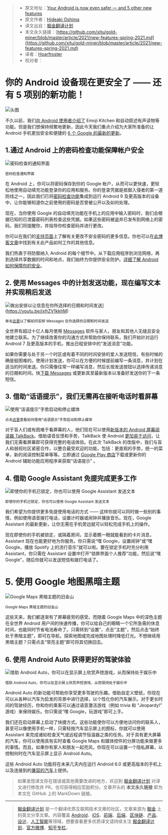 > * 原文地址：[Your Android is now even safer — and 5 other new features](https://blog.google/products/android/new-features-spring-2021/)
> * 原文作者：[Hideaki Oshima](https://blog.google/)
> * 译文出自：[掘金翻译计划](https://github.com/xitu/gold-miner)
> * 本文永久链接：[https://github.com/xitu/gold-miner/blob/master/article/2021/new-features-spring-2021.md](https://github.com/xitu/gold-miner/blob/master/article/2021/new-features-spring-2021.md)
> * 译者：[Hoarfroster](https://github.com/PassionPenguin)
> * 校对者：

# 你的 Android 设备现在更安全了 —— 还有 5 项别的新功能！

![头图](https://storage.googleapis.com/gweb-uniblog-publish-prod/images/Hero_Image_W3RuhIb.max-1000x1000.png)

不久以前，我们[向 Android 使用者介绍了](https://blog.google/products/android/new-features-winter-2020/) Emoji Kitchen 和自动叙述有声读物等功能。但是我们想保持频繁地更新，因此今天我们重点介绍为大家所准备的让 Android 手机更加安全和便捷的 [6 个 Google 的最新的更新](https://android.com/google-features-on-android)。

## 1.通过 Android 上的密码检查功能保障帐户安全

![密码检查的通知界面](https://storage.googleapis.com/gweb-uniblog-publish-prod/original_images/PasswordBreach_Animation.gif)

<small>密码检查通知界面</small>

在 Android 上，你可以将密码保存到你的 Google 帐户，从而可以更快速，更轻松地使用自动填充功能登录你的应用和服务。你的登录凭据是抵御入侵者的第一道防线之一，因此我们已将[密码检查功能](https://blog.google/technology/safety-security/password-checkup/)集成到运行 Android 9 及更高版本的设备中，让你能够知道你之前使用的密码是否曾被公开以及如何处理。

现在，当你使用 Google 的自动填充功能在手机上的应用中输入密码时，我们会根据已知的已泄露密码列表检查这些凭据。如果这些密码被盗并已发布到网络上的密码，我们将提醒你，并指导你检查密码并进行更改。

你可以在我们的[支持页面](https://support.google.com/accounts/answer/9457609?hl=en#zippy=%2Cview-data-breaches-we-check)上了解有关更改不安全密码的更多信息。你也可以在[此博客文章](https://security.googleblog.com/2021/02/new-password-checkup-feature-coming-to.html)中找到有关此产品如何工作的其他信息。

我们热衷于将防御纳入 Android 的每个细节中。从下载应用程序到浏览网络，再到选择共享数据的时间和地点，我们始终为你提供安全防护。[详细了解 Android 如何保障你的安全](https://www.android.com/safety/)。

## 2. 使用 Messages 中的计划发送功能，现在编写文本并实现稍后发送

![做出安排以让信息在你所选择的日期和时间发送](https://storage.googleapis.com/gweb-uniblog-publish-prod/images/ScheduleSend.max-1000x1000.png)](https://youtu.be/jxfrZV1kkhM)

<small>单击[这里](https://youtu.be/jxfrZV1kkhM)以了解如何安排 Messages 在你选择的日期和时间发送</small>

全世界有超过十亿人每月使用 [Messages](https://messages.google.com/) 软件与家人，朋友和其他人无缝且安全地建立联系。为了继续改善你的沟通方式并帮助你保持联系，我们开始针对运行 Android 7 及更高版本的手机，推出日程安排中的“发送消息”功能。

如果你需要与处于另一个时区或有着不同的时间安排的爱人发送短信，有些时候的确是挺困难的。使用计划发送，你可以在方便的时候提前编写一条消息，并计划在适当的时间发送。你只需像往常一样编写消息，然后长按发送按钮以选择传递消息的日期和时间。快[下载 Messages](https://play.google.com/store/apps/details?id=com.google.android.apps.messaging) 或更新其至最新版本以准备好发送你的下一条短信。

## 3. 借助“话语提示”，我们无需再在接听电话时看屏幕

![使用“话语提示”手势启动和停止媒体](https://storage.googleapis.com/gweb-uniblog-publish-prod/images/Talkback.max-1000x1000.png)

<small>点击[这里](https://www.youtube.com/watch?v=40hITd7mvXY&feature=youtu.be&ab_channel=Android)查看如何使用“话语提示”手势启动和停止媒体</small>

对于盲人们或有困难于看屏幕的人，他们现在可以使用[新版本的 Android 屏幕阅读器 TalkBack](https://blog.google/products/android/all-new-talkback/)。借助语音反馈和手势，TalkBack 使 Android [更加易于访问](https://www.youtube.com/watch?v=90daoPcJpBM&feature=emb_title)，让我们无需看屏幕即可获得完整的电话体验。在此次 TalkBack 的改版中，我们与盲人和弱视社区紧密合作，以整合最受欢迎的功能，包括：更直观的手势，统一的菜单，新的阅读控制菜单等等。立即通过 [Google Play 商店](https://play.google.com/store/apps/details?id=com.google.android.marvin.talkback)下载或更新你的 Android 辅助功能应用程序来获取“话语提示” 。

## 4. 借助 Google Assistant 免提完成更多工作

![即使你的手机已锁定，你也可以使用 Google Assistant 发送文本](https://storage.googleapis.com/gweb-uniblog-publish-prod/original_images/Assistant_LockScreen_Animated.gif)

<small>即使你的手机已锁定，你也可以使用 Google Assistant 发送文本</small>

我们希望为你提供更多免提使用电话的方式 —— 这样你就可以同时做一些别的事情，例如使用语音拨打电话，设置计时器或闹钟并播放音乐。现在，Google Assistant 的最新更新，让你无需在手机旁边就可以轻松完成手机上的操作。

现在即使你的手机被锁定，或隔着房间，显示着瞧一眼就能看到的卡片消息，Assistant 现在也能更好地为你服务。你只需说“嘿 Google，设置闹钟”或“嘿 Google，播放 Spotify 上的流行音乐”就可以啦。要在锁定手机时充分利用 Assistant，你只需在 Assistant 设置中打开“锁屏界面个人推荐”功能，然后说“嘿 Google”，随后你就可以发送短信和拨打电话了。

# 5. 使用 Google 地图黑暗主题

![Google Maps 黑暗主题的旧金山](https://storage.googleapis.com/gweb-uniblog-publish-prod/images/GoogleMaps_NightMode.max-1000x1000.png)

<small>Google Maps 黑暗主题的旧金山</small>

这些天来，我们都逐渐有了屏幕疲劳的感受。而随着 Google Maps 中的深色主题在全世界 Android 用户间的快速传播，你可以给自己的眼睛一个它所急需的休息时间，也能同时节省电池寿命了。只需转到“设置”，点击“主题”，然后点击“始终处于黑暗主题”，即可在导航，探索地图或完成地图处理时降低灯光。不想继续用黑暗主题？只需点击“常亮主题”即可将其切换回去。

## 6. 使用 Android Auto 获得更好的驾驶体验

![借助 Android Auto，你可以在显示屏上欣赏声控游戏，从而保持处于娱乐中](https://storage.googleapis.com/gweb-uniblog-publish-prod/original_images/Android_Auto_Play_A_Game.gif)

<small>借助 Android Auto，你可以在显示屏上欣赏声控游戏，从而保持处于娱乐中</small>

Android Auto 的新功能可帮助你享受更多驾驶的乐趣。借助自定义壁纸，你现在可以从各种以汽车为启发的背景中进行选择，以个性化你的汽车展示。对于更长时间的驾驶经历，你和你的乘客可以通过语音激活游戏（例如 trivia 和 “Jeopardy!” 游戏）来保持娱乐。你只需说“嘿 Google，玩游戏”即可上手。

我们还在启动屏幕上启动了快捷方式。这些功能使你可以方便地访问你的联系人，甚至可以像使用手机一样，只需轻按汽车显示屏上的图标，你就可以使用 Assistant 来完成诸如检查天气或远程调节恒温器之类的任务。对于具有更大屏幕的汽车，你可以使用具有实时查看 Google Maps 和媒体控件的分屏功能来做更多的事情。而且，如果你有家人和朋友一起兜风，你现在可以设置一个隐私屏幕，以控制何时在汽车显示屏上显示 Android Auto。

这些 Android Auto 功能将在未来几天内在运行 Android 6.0 或更高版本的手机上以及连接到的[兼容的汽车](https://www.android.com/auto/compatibility/)上提供。

> 如果发现译文存在错误或其他需要改进的地方，欢迎到 [掘金翻译计划](https://github.com/xitu/gold-miner) 对译文进行修改并 PR，也可获得相应奖励积分。文章开头的 **本文永久链接** 即为本文在 GitHub 上的 MarkDown 链接。

---

> [掘金翻译计划](https://github.com/xitu/gold-miner) 是一个翻译优质互联网技术文章的社区，文章来源为 [掘金](https://juejin.im) 上的英文分享文章。内容覆盖 [Android](https://github.com/xitu/gold-miner#android)、[iOS](https://github.com/xitu/gold-miner#ios)、[前端](https://github.com/xitu/gold-miner#前端)、[后端](https://github.com/xitu/gold-miner#后端)、[区块链](https://github.com/xitu/gold-miner#区块链)、[产品](https://github.com/xitu/gold-miner#产品)、[设计](https://github.com/xitu/gold-miner#设计)、[人工智能](https://github.com/xitu/gold-miner#人工智能)等领域，想要查看更多优质译文请持续关注 [掘金翻译计划](https://github.com/xitu/gold-miner)、[官方微博](http://weibo.com/juejinfanyi)、[知乎专栏](https://zhuanlan.zhihu.com/juejinfanyi)。
